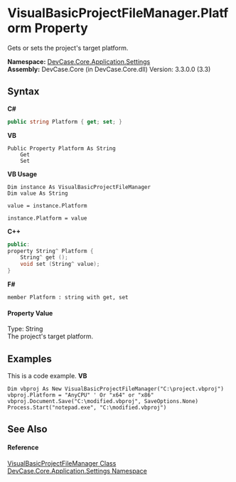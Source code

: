 # VisualBasicProjectFileManager.Platform Property 
 

Gets or sets the project's target platform.

**Namespace:**&nbsp;<a href="N_DevCase_Core_Application_Settings">DevCase.Core.Application.Settings</a><br />**Assembly:**&nbsp;DevCase.Core (in DevCase.Core.dll) Version: 3.3.0.0 (3.3)

## Syntax

**C#**<br />
``` C#
public string Platform { get; set; }
```

**VB**<br />
``` VB
Public Property Platform As String
	Get
	Set
```

**VB Usage**<br />
``` VB Usage
Dim instance As VisualBasicProjectFileManager
Dim value As String

value = instance.Platform

instance.Platform = value
```

**C++**<br />
``` C++
public:
property String^ Platform {
	String^ get ();
	void set (String^ value);
}
```

**F#**<br />
``` F#
member Platform : string with get, set

```


#### Property Value
Type: String<br />The project's target platform.

## Examples
This is a code example. 
**VB**<br />
``` VB
Dim vbproj As New VisualBasicProjectFileManager("C:\project.vbproj")
vbproj.Platform = "AnyCPU" ' Or "x64" or "x86"
vbproj.Document.Save("C:\modified.vbproj", SaveOptions.None)
Process.Start("notepad.exe", "C:\modified.vbproj")
```


## See Also


#### Reference
<a href="T_DevCase_Core_Application_Settings_VisualBasicProjectFileManager">VisualBasicProjectFileManager Class</a><br /><a href="N_DevCase_Core_Application_Settings">DevCase.Core.Application.Settings Namespace</a><br />